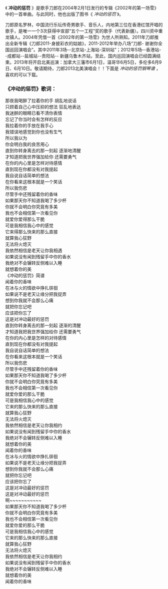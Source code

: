 

《 **冲动的惩罚** 》是歌手刀郎在2004年2月1日发行的专辑《2002年的第一场雪》中的一首单曲。与此同时，他也出版了图书《 _冲动的惩罚_ 》。

刀郎原名罗林，中国流行乐坛传奇男歌手、音乐人，内地第三位在香港红馆开唱的歌手，是唯一一个3次获得中宣部“五个一工程”奖的歌手（代表新疆）。四川资中重龙镇人。2004年凭借一首《2002年的第一场雪》为世人所熟知。2011年刀郎推出全新专辑《刀郎2011-身披彩衣的姑娘》，2011-2012年举办八场“刀郎-
谢谢你全国巡回演唱会”。其中2011年3场--北京站-上海站-深圳站”；2012年5场--香港站--成都站--盐城站--贵阳站--
新疆乌鲁木齐站，至此，国内巡回演唱会已经圆满结束。2013年将开启北美巡演：加拿大三藩市6月1日，温哥华6月5日，多伦多6月9日、6月10日。敬请期待，刀郎2013北美演唱会！！下面是
_冲动的惩罚钢琴谱_ ，喜欢的可以下载。

### 《冲动的惩罚》歌词：

那夜我喝醉了拉着你的手 胡乱地说话  
只顾着自己心中压抑的想法 狂乱地表达  
我迷醉的眼睛已看不清你表情  
忘记了你当时会有怎样的反应  
我拉着你的手放在我手心  
我错误地感觉到你也没有生气  
所以我以为  
你会明白我的良苦用心  
直到你转身离去的那一刻起 逐渐地清醒  
才知道把我世界强加给你 还需要勇气  
在你的内心里是怎样对待感情  
直到现在你都没有对我提起  
我自说自话简单的想法  
在你看来这根本就是一个笑话  
所以我伤悲  
尽管手中还残留着你的香味  
如果那天你不知道我喝了多少杯  
你就不会明白你究竟有多美  
我也不会相信第一次看见你  
就爱你爱得那么干脆  
可是我相信我心中的感觉  
它来得那么快来的那么直接  
就算我心狂野  
无法将火熄灭  
我依然相信是老天让你我相遇  
如果说没有闻到残留手中你的香水  
我绝对不会辗转反侧难以入睡  
就想着你的美  
《冲动的惩罚》简谱  
闻着你的香味  
在冰与火的情欲中挣扎徘徊  
如果说不是老天让缘分把我捉弄  
想到你我就不会那么心痛  
就把你忘记吧  
应该把你忘了  
这是对冲动最好的惩罚  
直到你转身离去的那一刻起 逐渐的清醒  
才知道我把我世界强加给你 还需要勇气  
在你的内心里是怎样的对待感情  
直到现在你都没有对我提起  
我自说自话简单的想法  
在你看来这根本就是一个笑话  
所以我伤悲  
尽管手中还残留着你的香味  
如果那天你不知道我喝了多少杯  
你就不会明白你究竟有多美  
我也不会相信第一次看见你  
就爱你爱的那么干脆  
可是我相信我心中的感觉  
它来的那么快来的那么直接  
就算我心狂野  
无法将火熄灭  
我依然相信是老天让你我相约  
如果说没有闻到残留手中你的香水  
我绝对不会辗转反侧难以入睡  
就想着你的美  
闻着你的香味  
在冰与火的情欲中挣扎徘徊  
如果说不是老天让缘分把我捉弄  
想到你我就不会那么心痛  
就把你忘记吧  
应该把你忘了  
这是对冲动最好的惩罚  
这是对冲动最好的惩罚  
啊~~~~~~~~~~~  
如果那天你不知道我喝了多少杯  
你就不会明白你究竟有多美  
我也不会相信第一次看见你  
就爱你爱的那么干脆  
可是我相信我心中的感觉  
它来的那么快来的那么直接  
就算我心狂野  
无法将火熄灭  
我依然相信是老天让你我相约  
如果说没有闻到残留手中你的香水  
我绝对不会辗转反侧难以入睡  
就想着你的美  
闻着你的香味

